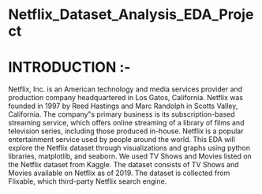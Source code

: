 # Netflix_Dataset_Analysis_EDA_Project

# INTRODUCTION :- 
Netflix, Inc. is an American technology and media services provider and production 
company headquartered in Los Gatos, California. Netflix was founded in 1997 by Reed 
Hastings and Marc Randolph in Scotts Valley, California. The company‟s primary business is its 
subscription-based streaming service, which offers online streaming of a library of films and 
television series, including those produced in-house. 
Netflix is a popular entertainment service used by people around the world. This EDA will explore 
the Netflix dataset through visualizations and graphs using python libraries, matplotlib, and 
seaborn. 
We used TV Shows and Movies listed on the Netflix dataset from Kaggle. The dataset consists of 
TV Shows and Movies available on Netflix as of 2019. The dataset is collected from Flixable, 
which third-party Netflix search engine.
